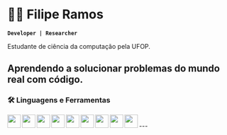# 🐱‍👤 Filipe Ramos

**`Developer | Researcher`**

Estudante de ciência da computação pela UFOP.

Aprendendo a solucionar problemas do mundo real com código.
---

### 🛠 Linguagens e Ferramentas
<img align="left" width="30px" style="padding-right=10px" src="https://cdn.jsdelivr.net/gh/devicons/devicon/icons/tensorflow/tensorflow-original.svg"/>
<img align="left" width="30px" style="padding-right=10px" src="https://cdn.jsdelivr.net/gh/devicons/devicon/icons/git/git-original.svg"/>
<img align="left" width="30px" style="padding-right=10px" src="https://cdn.jsdelivr.net/gh/devicons/devicon/icons/java/java-original.svg"/>
<img align="left" width="30px" style="padding-right=10px" src="https://cdn.jsdelivr.net/gh/devicons/devicon/icons/html5/html5-original.svg"/>
<img align="left" width="30px" style="padding-right=10px" src="https://cdn.jsdelivr.net/gh/devicons/devicon/icons/css3/css3-original.svg"/>
<img align="left" width="30px" style="padding-right=10px" src="https://cdn.jsdelivr.net/gh/devicons/devicon/icons/javascript/javascript-original.svg"/>
<img align="left" width="30px" style="padding-right=10px" src="https://cdn.jsdelivr.net/gh/devicons/devicon/icons/nodejs/nodejs-original.svg"/>
<img align="left" width="30px" style="padding-right=10px" src="https://cdn.jsdelivr.net/gh/devicons/devicon/icons/react/react-original.svg"/>
<img align="left" width="30px" style="padding-right=10px" src="https://cdn.jsdelivr.net/gh/devicons/devicon/icons/python/python-original.svg"/>
<br>
---

